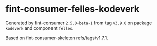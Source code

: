 # fint-consumer-felles-kodeverk

Generated by fint-consumer `2.5.0-beta-1` from tag `v3.9.0` on package `kodeverk` and component `felles`.

Based on fint-consumer-skeleton refs/tags/v1.7.1.
